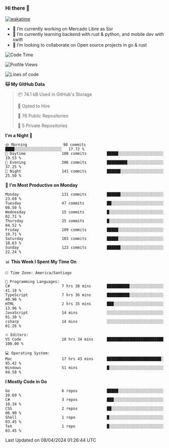 ### Hi there 👋

[![wakatime](https://wakatime.com/badge/user/330beacb-fb27-4e32-bc38-f8f521bcf832.svg)](https://wakatime.com/@330beacb-fb27-4e32-bc38-f8f521bcf832)

- 🔭 I’m currently working on Mercado Libre as Ssr
- 🌱 I’m currently learning backend with rust & python, and mobile dev with swift
- 👯 I’m looking to collaborate on Open source projects in go & rust

<!--START_SECTION:waka-->
![Code Time](http://img.shields.io/badge/Code%20Time-586%20hrs%2038%20mins-blue)

![Profile Views](http://img.shields.io/badge/Profile%20Views-0-blue)

![Lines of code](https://img.shields.io/badge/From%20Hello%20World%20I%27ve%20Written-3.5%20million%20lines%20of%20code-blue)

**🐱 My GitHub Data** 

> 📦 74.1 kB Used in GitHub's Storage 
 > 
> 💼 Opted to Hire
 > 
> 📜 76 Public Repositories 
 > 
> 🔑 5 Private Repositories 
 > 
**I'm a Night 🦉** 

```text
🌞 Morning                98 commits          ████░░░░░░░░░░░░░░░░░░░░░   17.72 % 
🌆 Daytime                108 commits         █████░░░░░░░░░░░░░░░░░░░░   19.53 % 
🌃 Evening                206 commits         █████████░░░░░░░░░░░░░░░░   37.25 % 
🌙 Night                  141 commits         ██████░░░░░░░░░░░░░░░░░░░   25.50 % 
```
📅 **I'm Most Productive on Monday** 

```text
Monday                   131 commits         ██████░░░░░░░░░░░░░░░░░░░   23.69 % 
Tuesday                  47 commits          ██░░░░░░░░░░░░░░░░░░░░░░░   08.50 % 
Wednesday                15 commits          █░░░░░░░░░░░░░░░░░░░░░░░░   02.71 % 
Thursday                 25 commits          █░░░░░░░░░░░░░░░░░░░░░░░░   04.52 % 
Friday                   109 commits         █████░░░░░░░░░░░░░░░░░░░░   19.71 % 
Saturday                 103 commits         █████░░░░░░░░░░░░░░░░░░░░   18.63 % 
Sunday                   123 commits         ██████░░░░░░░░░░░░░░░░░░░   22.24 % 
```


📊 **This Week I Spent My Time On** 

```text
🕑︎ Time Zone: America/Santiago

💬 Programming Languages: 
C#                       7 hrs 38 mins       ██████████░░░░░░░░░░░░░░░   41.18 % 
TypeScript               7 hrs 36 mins       ██████████░░░░░░░░░░░░░░░   40.96 % 
HTML                     2 hrs 35 mins       ███░░░░░░░░░░░░░░░░░░░░░░   13.96 % 
JavaScript               14 mins             ░░░░░░░░░░░░░░░░░░░░░░░░░   01.30 % 
csharp                   14 mins             ░░░░░░░░░░░░░░░░░░░░░░░░░   01.26 % 

🔥 Editors: 
VS Code                  18 hrs 34 mins      █████████████████████████   100.00 % 

💻 Operating System: 
Mac                      17 hrs 43 mins      ████████████████████████░   95.42 % 
Windows                  51 mins             █░░░░░░░░░░░░░░░░░░░░░░░░   04.58 % 
```

**I Mostly Code in Go** 

```text
Go                       6 repos             █████░░░░░░░░░░░░░░░░░░░░   20.69 % 
C#                       3 repos             ███░░░░░░░░░░░░░░░░░░░░░░   10.34 % 
CSS                      2 repos             ██░░░░░░░░░░░░░░░░░░░░░░░   06.90 % 
Shell                    1 repo              █░░░░░░░░░░░░░░░░░░░░░░░░   03.45 % 
TeX                      1 repo              █░░░░░░░░░░░░░░░░░░░░░░░░   03.45 % 
```




 Last Updated on 08/04/2024 01:26:44 UTC
<!--END_SECTION:waka-->
